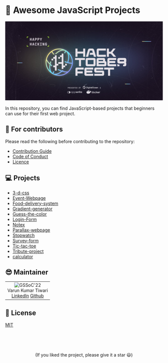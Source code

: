 # 🚀 Awesome JavaScript Projects

![Banner](./scripts/assets/banner.png)

In this repository, you can find JavaScript-based projects that beginners can use for their first web project. 

## 💙 For contributors

Please read the following before contributing to the repository:

- [Contribution Guide](./CONTRIBUTING.md)
- [Code of Conduct](./CODE_OF_CONDUCT.md)
- [Licence](./LICENCE.md)

## 💻 Projects

 
- [3-d-css](./projects/3-d-css) 
- [Event-Webpage](./projects/Event-Webpage) 
- [Food-delivery-system](./projects/Food-delivery-system) 
- [Gradient-generator](./projects/Gradient-generator) 
- [Guess-the-color](./projects/Guess-the-color) 
- [Login-Form](./projects/Login-Form) 
- [Notex](./projects/Notex) 
- [Parallax-webpage](./projects/Parallax-webpage) 
- [Stopwatch](./projects/Stopwatch) 
- [Survey-form](./projects/Survey-form) 
- [Tic-tac-toe](./projects/Tic-tac-toe) 
- [Tribute-project](./projects/Tribute-project) 
- [calculator](./projects/calculator)

## 😎 Maintainer

<table>
  <tr>
    <td align="center">
      <img src="https://avatars.githubusercontent.com/u/83509023?v=4" width="150px" alt="GSSoC'22" />
      <br/>
      Varun Kumar Tiwari
      <br/>
      <a href="https://www.linkedin.com/in/varun-tiwari-454591178/">LinkedIn</a>
      <a href="https://github.com/varunKT001">Github</a>
    </td> 
  </tr>
</table>

## 📄 License

[MIT](./LICENSE.md)

<br>
<br>
<br>

<p align='center'>
(If you liked the project, please give it a star 😃)
</p>
